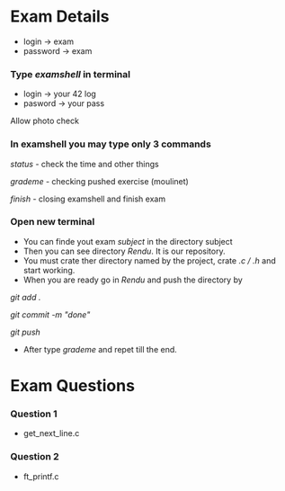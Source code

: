 # Exam Details

- login -> exam
- password -> exam

### Type *examshell* in terminal

- login -> your 42 log
- pasword -> your pass

Allow photo check

### In examshell you may type only 3 commands

*status* - check the time and other things

*grademe* - checking pushed exercise (moulinet)

*finish* - closing examshell and finish exam


### Open new terminal
- You can finde yout exam *subject* in the directory subject
- Then you can see directory *Rendu*. It is our repository.
- You must crate ther directory named by the project, crate *.c / .h* and start working.
- When you are ready go in *Rendu* and push the directory by

*git add .*

*git commit -m "done"*

*git push*

- After type *grademe* and repet till the end.


# Exam Questions

### Question 1

- get_next_line.c

### Question 2

- ft_printf.c
